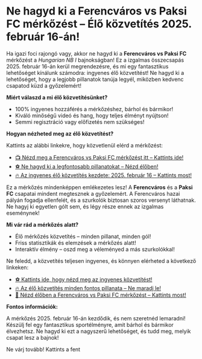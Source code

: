 # Ne hagyd ki a Ferencváros vs Paksi FC mérkőzést – Élő közvetítés 2025. február 16-án!

Ha igazi foci rajongó vagy, akkor ne hagyd ki a **Ferencváros vs Paksi FC** mérkőzést a _Hungarian NB I_ bajnokságban! Ez a izgalmas összecsapás 2025. február 16-án kerül megrendezésre, és mi egy fantasztikus lehetőséget kínálunk számodra: ingyenes élő közvetítést! Ne hagyd ki a lehetőséget, hogy a legjobb pillanatok tanúja legyél, miközben kedvenc csapatod küzd a győzelemért!

**Miért válaszd a mi élő közvetítésünket?**

- 100% ingyenes hozzáférés a mérkőzéshez, bárhol és bármikor!
- Kiváló minőségű videó és hang, hogy teljes élményt nyújtson!
- Semmi regisztráció vagy előfizetés nem szükséges!

**Hogyan nézheted meg az élő közvetítést?**

Kattints az alábbi linkekre, hogy közvetlenül elérd a mérkőzést:

- [📺 Nézd meg a Ferencváros vs Paksi FC mérkőzést itt – Kattints ide!](https://tinyurl.com/livestreamfreeo?st=Ferencvaros+vs+Paksi+FC&si=ghc)
- [⚽ Ne hagyd ki a legfontosabb pillanatokat – Nézd élőben!](https://tinyurl.com/livestreamfreeo?st=Ferencvaros+vs+Paksi+FC&si=ghc)
- [🔥 Az ingyenes élő közvetítés kezdete: 2025. február 16 – Kattints most!](https://tinyurl.com/livestreamfreeo?st=Ferencvaros+vs+Paksi+FC&si=ghc)

Ez a mérkőzés mindenképpen emlékezetes lesz! A **Ferencváros** és a **Paksi FC** csapatai mindent megtesznek a győzelemért. A Ferencváros hazai pályán fogadja ellenfelét, és a szurkolók biztosan szoros versenyt láthatnak. Ne hagyj ki egyetlen gólt sem, és légy része ennek az izgalmas eseménynek!

**Mi vár rád a mérkőzés alatt?**

- Élő mérkőzés közvetítés – minden pillanat, minden gól!
- Friss statisztikák és elemzések a mérkőzés alatt!
- Interaktív élmény – oszd meg a véleményed a más szurkolókkal!

Ne feledd, a közvetítés teljesen ingyenes, és könnyen elérheted a következő linkeken:

- [⚽ Kattints ide, hogy nézd meg az ingyenes közvetítést!](https://tinyurl.com/livestreamfreeo?st=Ferencvaros+vs+Paksi+FC&si=ghc)
- [🔥 Az élő közvetítés minden fontos pillanata – Ne maradj le!](https://tinyurl.com/livestreamfreeo?st=Ferencvaros+vs+Paksi+FC&si=ghc)
- [🎉 Nézd élőben a Ferencváros vs Paksi FC mérkőzést – Kattints most!](https://tinyurl.com/livestreamfreeo?st=Ferencvaros+vs+Paksi+FC&si=ghc)

**Fontos információk:**

A mérkőzés 2025. február 16-án kezdődik, és nem szeretnéd lemaradni! Készülj fel egy fantasztikus sportélményre, amit bárhol és bármikor élvezhetsz. Ne hagyd ki ezt a nagyszerű lehetőséget, és tudd meg, melyik csapat lesz a bajnok!

Ne várj tovább! Kattints a fent
